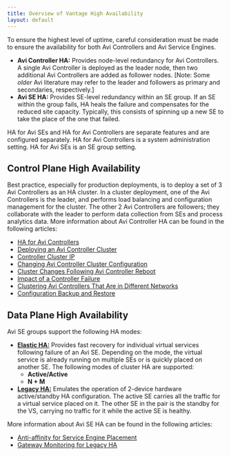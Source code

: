 ```yaml
---
title: Overview of Vantage High Availability
layout: default
---
```

To ensure the highest level of uptime, careful consideration must be made to ensure the availability for both Avi Controllers and Avi Service Engines.

* **Avi Controller HA:** Provides node-level redundancy for Avi Controllers. A single Avi Controller is deployed as the leader node, then two additional Avi Controllers are added as follower nodes. [Note: Some *older* Avi literature may refer to the leader and followers as primary and secondaries, respectively.]
* **Avi SE HA:** Provides SE-level redundancy within an SE group. If an SE within the group fails, HA heals the failure and compensates for the reduced site capacity. Typically, this consists of spinning up a new SE to take the place of the one that failed. 

HA for Avi SEs and HA for Avi Controllers are separate features and are configured separately. HA for Avi Controllers is a system administration setting. HA for Avi SEs is an SE group setting.
<a name="control-plane-HA"></a>

## Control Plane High Availability

Best practice, especially for production deployments, is to deploy a set of 3 Avi Controllers as an HA cluster. In a cluster deployment, one of the Avi Controllers is the leader, and performs load balancing and configuration management for the cluster. The other 2 Avi Controllers are followers; they collaborate with the leader to perform data collection from SEs and process analytics data. More information about Avi Controller HA can be found in the following articles:

* <a href="/docs/16.2.2/ha-for-avi-controllers">HA for Avi Controllers</a>
* <a href="/docs/16.2.2/configure-controller-ha-cluster">Deploying an Avi Controller Cluster</a>
* <a href="/docs/16.2.2/controller-cluster-ip">Controller Cluster IP</a>
* <a href="/docs/16.2.2/changing-avi-controller-cluster-configuration">Changing Avi Controller Cluster Configuration</a>
* <a href="/docs/16.2.2/cluster-operational-changes">Cluster Changes Following Avi Controller Reboot</a>
* <a href="/docs/16.2.2/impact-of-a-controller-failure">Impact of a Controller Failure</a>
* <a href="/docs/16.2.2/clustering-controllers-from-different-networks">Clustering Avi Controllers That Are in Different Networks</a>
* <a href="/docs/16.2.2/backup-the-configuration">Configuration Backup and Restore</a> 

<a name="data-plane-HA"></a>

## Data Plane High Availability

Avi SE groups support the following HA modes:

* **<a href="/docs/16.2.2/elastic-ha-for-avi-service-engines-16-2">Elastic HA:</a>** Provides fast recovery for individual virtual services following failure of an Avi SE. Depending on the mode, the virtual service is already running on multiple SEs or is quickly placed on another SE. The following modes of cluster HA are supported:  
    * **Active/Active**
    * **N + M**
* **<a href="/docs/16.2.2/legacy-ha-for-avi-service-engines/">Legacy HA:</a>** Emulates the operation of 2-device hardware active/standby HA configuration. The active SE carries all the traffic for a virtual service placed on it. The other SE in the pair is the standby for the VS, carrying no traffic for it while the active SE is healthy. 

More information about Avi SE HA can be found in the following articles:

* <a href="/docs/16.2.2/anti-affinity-for-service-engine-placement">Anti-affinity for Service Engine Placement</a>
* <a href="/docs/16.2.2/gateway-monitoring-for-legacy-ha">Gateway Monitoring for Legacy HA</a> 